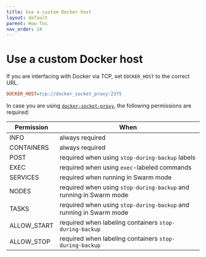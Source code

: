 ```yaml
---
title: Use a custom Docker host
layout: default
parent: How Tos
nav_order: 14
---
```


# Use a custom Docker host

If you are interfacing with Docker via TCP, set `DOCKER_HOST` to the correct URL.

```ini
DOCKER_HOST=tcp://docker_socket_proxy:2375
```

In case you are using [`docker-socket-proxy`][proxy], the following permissions are required:

| Permission | When |
|-|-|
| INFO | always required |
| CONTAINERS | always required |
| POST | required when using `stop-during-backup` labels |
| EXEC | required when using `exec`-labeled commands |
| SERVICES | required when running in Swarm mode |
| NODES | required when using `stop-during-backup` and running in Swarm mode |
| TASKS | required when using `stop-during-backup` and running in Swarm mode |
| ALLOW_START | required when labeling containers `stop-during-backup` |
| ALLOW_STOP | required when labeling containers `stop-during-backup` |


[proxy]: https://github.com/Tecnativa/docker-socket-proxy
